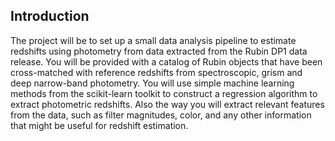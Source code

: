 ## Introduction

The project will be to set up a small data analysis pipeline to estimate redshifts using photometry from data extracted from the Rubin DP1 data release.   You will be provided with a catalog of Rubin objects that have been cross-matched with reference redshifts from spectroscopic, grism and deep narrow-band photometry.  You will use simple machine learning methods from the scikit-learn toolkit to construct a regression algorithm to extract photometric redshifts.   Also the way you will extract relevant features from the data, such as filter magnitudes, color, and any other information that might be useful for redshift estimation.




<!--  LocalWords:  grism scikit-learn
 -->
